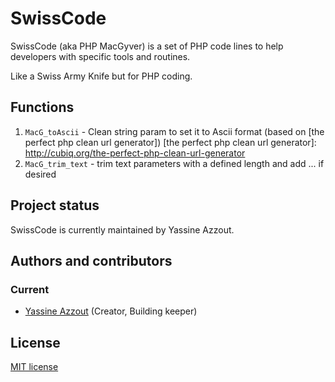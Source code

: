 SwissCode
=========

SwissCode (aka PHP MacGyver) is a set of PHP code lines to help developers with specific tools and routines. 

Like a Swiss Army Knife but for PHP coding.



Functions
---------
1. `MacG_toAscii` - Clean string param to set it to Ascii format (based on [the perfect php clean url generator])
[the perfect php clean url generator]: http://cubiq.org/the-perfect-php-clean-url-generator
2. `MacG_trim_text` - trim text parameters with a defined length and add ... if desired

Project status
--------------
SwissCode is currently maintained by Yassine Azzout.


Authors and contributors
------------------------
### Current
* [Yassine Azzout][] (Creator, Building keeper)

[Yassine Azzout]: http://www.92bondstreet.com


License
-------
[MIT license](http://www.opensource.org/licenses/Mit)